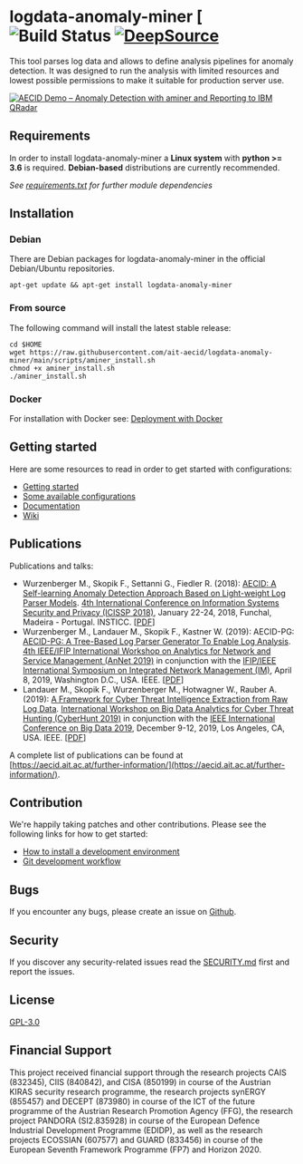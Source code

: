 # logdata-anomaly-miner [![Build Status](https://aecidjenkins.ait.ac.at/buildStatus/icon?job=AECID%2FAECID%2Flogdata-anomaly-miner%2Fmain "https://aecidjenkins.ait.ac.at/job/AECID/job/AECID/job/logdata-anomaly-miner/job/main/") [![DeepSource](https://static.deepsource.io/deepsource-badge-light-mini.svg)](https://deepsource.io/gh/ait-aecid/logdata-anomaly-miner/?ref=repository-badge)

This tool parses log data and allows to define analysis pipelines for anomaly detection. It was designed to run the analysis with limited resources and lowest possible permissions to make it suitable for production server use.

[![AECID Demo – Anomaly Detection with aminer and Reporting to IBM QRadar](https://img.youtube.com/vi/tL7KiMf8NfE/0.jpg)](https://www.youtube.com/watch?v=tL7KiMf8NfE)

## Requirements

In order to install logdata-anomaly-miner a **Linux system** with **python >= 3.6** is required. **Debian-based** distributions are currently recommended. 

_See [requirements.txt](https://github.com/ait-aecid/logdata-anomaly-miner/requirements.txt) for further module dependencies_


## Installation

### Debian

There are Debian packages for logdata-anomaly-miner in the official Debian/Ubuntu
repositories.

```
apt-get update && apt-get install logdata-anomaly-miner
```

### From source

The following command will install the latest stable release:
```
cd $HOME
wget https://raw.githubusercontent.com/ait-aecid/logdata-anomaly-miner/main/scripts/aminer_install.sh
chmod +x aminer_install.sh
./aminer_install.sh
```

### Docker

For installation with Docker see: [Deployment with Docker](https://github.com/ait-aecid/logdata-anomaly-miner/wiki/Deployment-with-Docker)

## Getting started

Here are some resources to read in order to get started with configurations:

* [Getting started](https://github.com/ait-aecid/logdata-anomaly-miner/wiki/Getting-started-(tutorial))
* [Some available configurations](https://github.com/ait-aecid/logdata-anomaly-miner/tree/main/source/root/etc/aminer/)
* [Documentation](https://aeciddocs.ait.ac.at/logdata-anomaly-miner/)
* [Wiki](https://github.com/ait-aecid/logdata-anomaly-miner/wiki)

## Publications

Publications and talks:

* Wurzenberger M., Skopik F., Settanni G., Fiedler R. (2018): [AECID: A Self-learning Anomaly Detection Approach Based on Light-weight Log Parser Models](http://www.scitepress.org/DigitalLibrary/Link.aspx?doi=10.5220/0006643003860397). [4th International Conference on Information Systems Security and Privacy (ICISSP 2018)](http://www.icissp.org/), January 22-24, 2018, Funchal, Madeira - Portugal. INSTICC. \[[PDF](https://www.markuswurzenberger.com/wp-content/uploads/2020/05/2018_icissp.pdf)\]
* Wurzenberger M., Landauer M., Skopik F., Kastner W. (2019): AECID-PG: [AECID-PG: A Tree-Based Log Parser Generator To Enable Log Analysis](https://ieeexplore.ieee.org/document/8717887). [4th IEEE/IFIP International Workshop on Analytics for Network and Service Management (AnNet 2019)](https://annet2019.moogsoft.com/) in conjunction with the [IFIP/IEEE International Symposium on Integrated Network Management (IM)](https://im2019.ieee-im.org/), April 8, 2019, Washington D.C., USA. IEEE. \[[PDF](https://www.markuswurzenberger.com/wp-content/uploads/2020/05/2019_annet.pdf)\]
* Landauer M., Skopik F., Wurzenberger M., Hotwagner W., Rauber A. (2019): [A Framework for Cyber Threat Intelligence Extraction from Raw Log Data](https://ieeexplore.ieee.org/document/9006328). [International Workshop on Big Data Analytics for Cyber Threat Hunting (CyberHunt 2019)](https://securitylab.no/cyberhunt2019/) in conjunction with the [IEEE International Conference on Big Data 2019](http://bigdataieee.org/BigData2019/), December 9-12, 2019, Los Angeles, CA, USA. IEEE. \[[PDF](https://www.markuswurzenberger.com/wp-content/uploads/2020/05/2019_cyberhunt.pdf)\]

A complete list of publications can be found at [https://aecid.ait.ac.at/further-information/](https://aecid.ait.ac.at/further-information/).


## Contribution

We're happily taking patches and other contributions. Please see the following links for how to get started:

* [ How to install a development environment ](https://github.com/ait-aecid/logdata-anomaly-miner/wiki/Installing-a-development-environment)
* [ Git development workflow ](https://github.com/ait-aecid/logdata-anomaly-miner/wiki/Git-development-workflow)

## Bugs

If you encounter any bugs, please create an issue on [Github](https://github.com/ait-aecid/logdata-anomaly-miner/issues).

## Security

If you discover any security-related issues read the [SECURITY.md](/SECURITY.md) first and report the issues.

## License

[GPL-3.0](LICENSE)

## Financial Support
This project received financial support through the research projects CAIS (832345), CIIS (840842), and CISA (850199) in course of the Austrian KIRAS security research programme, the research projects synERGY (855457) and DECEPT (873980) in course of the ICT of the future programme of the Austrian Research Promotion Agency (FFG), the research project PANDORA (SI2.835928) in course of the European Defence Industrial Development Programme (EDIDP), as well as the research projects ECOSSIAN (607577) and GUARD (833456) in course of the European Seventh Framework Programme (FP7) and Horizon 2020.
